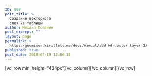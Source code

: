 ```yaml
---
ID: 997
post_title: >
  Создание векторного
  слоя из таблицы
author: Михаил Потанин
post_excerpt: ""
layout: page
permalink: >
  http://geomixer.kirilletc.me/docs/manual/add-bd-vector-layer-2/
published: true
post_date: 2018-07-19 12:00:11
---
```

[vc_row min_height="434px"][vc_column][/vc_column][/vc_row]